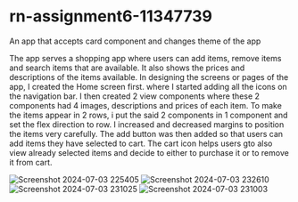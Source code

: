 # rn-assignment6-11347739
An app that accepts card component and changes theme of the app

The app serves a shopping app where users can add items, remove items and search items that are available. It also shows the prices and descriptions of the items available.
In designing the screens or pages of the app, I created the Home screen first. where I started adding all the icons on the navigation bar. I then created 2 view components where these 2 components had 4 images, descriptions and prices of each item. To make the items appear in 2 rows, i put the said 2 components in 1 component and set the flex direction to row. 
I increased and decreased margins to position the items very carefully. The add button was then added so that users can add items they have selected to cart. The cart icon helps users gto also view already selected items and decide to either to purchase it or to remove it from cart.






![Screenshot 2024-07-03 225405](https://github.com/ESIANNAN/rn-assignment6-11347739/assets/150846223/0b9257f2-0ec1-42fb-9f59-f0074969435e)
![Screenshot 2024-07-03 232610](https://github.com/ESIANNAN/rn-assignment6-11347739/assets/150846223/8f183d60-6e07-4085-8cca-2f4ee09f29fb)
![Screenshot 2024-07-03 231025](https://github.com/ESIANNAN/rn-assignment6-11347739/assets/150846223/143ac0c8-76b6-4c7d-900e-7226755fc210)
![Screenshot 2024-07-03 231003](https://github.com/ESIANNAN/rn-assignment6-11347739/assets/150846223/fd2ae79d-c740-4ac2-847a-0724f9dd1a24)









